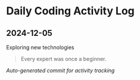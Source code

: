 # Daily Coding Activity Log

## 2024-12-05

Exploring new technologies

> Every expert was once a beginner.

*Auto-generated commit for activity tracking*

